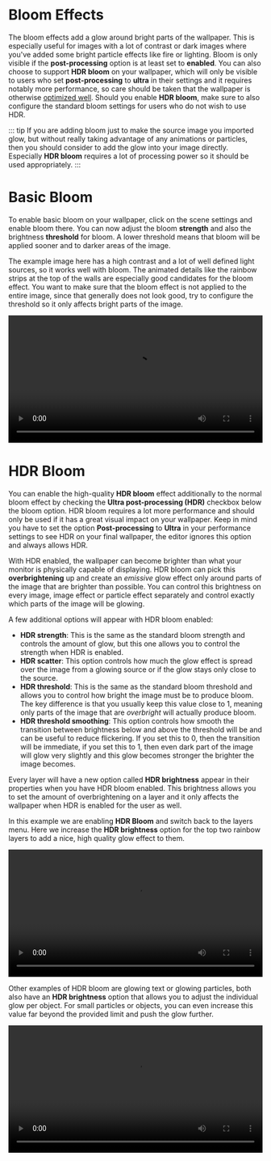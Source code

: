 # Bloom Effects

The bloom effects add a glow around bright parts of the wallpaper. This is especially useful for images with a lot of contrast or dark images where you've added some bright particle effects like fire or lighting. Bloom is only visible if the **post-processing** option is at least set to **enabled**. You can also choose to support **HDR bloom** on your wallpaper, which will only be visible to users who set **post-processing** to **ultra** in their settings and it requires notably more performance, so care should be taken that the wallpaper is otherwise [optimized well](/scene/performance/texture.md). Should you enable **HDR bloom**, make sure to also configure the standard bloom settings for users who do not wish to use HDR.

::: tip
If you are adding bloom just to make the source image you imported glow, but without really taking advantage of any animations or particles, then you should consider to add the glow into your image directly. Especially **HDR bloom** requires a lot of processing power so it should be used appropriately.
:::

# Basic Bloom

To enable basic bloom on your wallpaper, click on the scene settings and enable bloom there. You can now adjust the bloom **strength** and also the brightness **threshold** for bloom. A lower threshold means that bloom will be applied sooner and to darker areas of the image.

The example image here has a high contrast and a lot of well defined light sources, so it works well with bloom. The animated details like the rainbow strips at the top of the walls are especially good candidates for the bloom effect. You want to make sure that the bloom effect is not applied to the entire image, since that generally does not look good, try to configure the threshold so it only affects bright parts of the image.

<video width="100%" controls>
  <source src="/videos/effects_bloom_basic.mp4" type="video/mp4">
  Your browser does not support the video tag.
</video>


# HDR Bloom

You can enable the high-quality **HDR bloom** effect additionally to the normal bloom effect by checking the **Ultra post-processing (HDR)** checkbox below the bloom option. HDR bloom requires a lot more performance and should only be used if it has a great visual impact on your wallpaper. Keep in mind you have to set the option **Post-processing** to **Ultra** in your performance settings to see HDR on your final wallpaper, the editor ignores this option and always allows HDR.

With HDR enabled, the wallpaper can become brighter than what your monitor is physically capable of displaying. HDR bloom can pick this **overbrightening** up and create an *emissive* glow effect only around parts of the image that are brighter than possible. You can control this brightness on every image, image effect or particle effect separately and control exactly which parts of the image will be glowing.

A few additional options will appear with HDR bloom enabled:

* **HDR strength**: This is the same as the standard bloom strength and controls the amount of glow, but this one allows you to control the strength when HDR is enabled.
* **HDR scatter**: This option controls how much the glow effect is spread over the image from a glowing source or if the glow stays only close to the source.
* **HDR threshold**: This is the same as the standard bloom threshold and allows you to control how bright the image must be to produce bloom. The key difference is that you usually keep this value close to 1, meaning only parts of the image that are *overbright* will actually produce bloom.
* **HDR threshold smoothing**: This option controls how smooth the transition between brightness below and above the threshold will be and can be useful to reduce flickering. If you set this to 0, then the transition will be immediate, if you set this to 1, then even dark part of the image will glow very slightly and this glow becomes stronger the brighter the image becomes.

Every layer will have a new option called **HDR brightness** appear in their properties when you have HDR bloom enabled. This brightness allows you to set the amount of overbrightening on a layer and it only affects the wallpaper when HDR is enabled for the user as well.

In this example we are enabling **HDR Bloom** and switch back to the layers menu. Here we increase the **HDR brightness** option for the top two rainbow layers to add a nice, high quality glow effect to them.

<video width="100%" controls>
  <source src="/videos/effects_hdr_bloom.mp4" type="video/mp4">
  Your browser does not support the video tag.
</video>


Other examples of HDR bloom are glowing text or glowing particles, both also have an **HDR brightness** option that allows you to adjust the individual glow per object. For small particles or objects, you can even increase this value far beyond the provided limit and push the glow further.

<video width="100%" controls>
  <source src="/videos/effects_hdr_bloom_examples.mp4" type="video/mp4">
  Your browser does not support the video tag.
</video>
